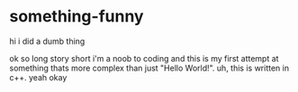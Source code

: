 # something-funny
hi i did a dumb thing 

ok so long story short i'm a noob to coding and this is my first attempt at something thats more complex than just "Hello World!".
uh, this is written in c++.
yeah okay
